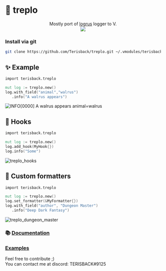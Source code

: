 # 📝 treplo
<p align="center">
Mostly port of 
  <a href="https://github.com/sirupsen/logrus">logrus</a>
logger to V. <br>
<a href="https://github.com/Terisback/treplo/blob/master/docs.md">
  <img src="https://img.shields.io/badge/docs-2F3136?style=flat&logo=v">
</a>
</p>

### Install via git

```bash
git clone https://github.com/Terisback/treplo.git ~/.vmodules/terisback/treplo
```

## ✨ Example

```v
import terisback.treplo

mut log := treplo.new()
log.with_field("animal","walrus")
   .info("A walrus appears")
```
![INFO[0000] A walrus appears animal=walrus](https://user-images.githubusercontent.com/26527529/114792802-73eb5f00-9da2-11eb-8749-3165fb764fad.gif)

## 🎣 Hooks

```v
import terisback.treplo

mut log := treplo.new()
log.add_hook(MyHook{})
log.info("Some")
```
![treplo_hooks](https://user-images.githubusercontent.com/26527529/114793006-e3f9e500-9da2-11eb-8847-9db54fba6ab0.gif)

## 📰 Custom formatters

```v
import terisback.treplo

mut log := treplo.new()
log.set_formatter(&MyFormatter{})
log.with_field("author", "Dungeon Master")
   .info("Deep Dark Fantasy")
```
![treplo_dungeon_master](https://user-images.githubusercontent.com/26527529/114793128-20c5dc00-9da3-11eb-9775-bd3e827ad8d2.gif)

### 📚 [Documentation](https://github.com/Terisback/treplo/blob/master/docs.md)

### [Examples](https://github.com/Terisback/treplo/tree/master/examples)

Feel free to contribute ;)  
You can contact me at discord: TERISBACK#9125